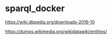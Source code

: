# sparql_docker

https://wiki.dbpedia.org/downloads-2016-10

https://dumps.wikimedia.org/wikidatawiki/entities/
